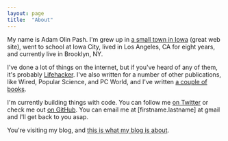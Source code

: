 ```yaml
---
layout: page
title:  "About"
---
```


My name is Adam Olin Pash. I'm grew up in [a small town in Iowa](http://www.cityofharlan.com/) (great web site), went to school at Iowa City, lived in Los Angeles, CA for eight years, and currently live in Brooklyn, NY. 

I've done a lot of things on the internet, but if you've heard of any of them, it's probably [Lifehacker](http://lifehacker.com). I've also written for a number of other publications, like Wired, Popular Science, and PC World, and I've written [a couple of books](http://www.amazon.com/Adam-Pash/e/B001JRYOY6/). 

I'm currently building things with code. You can follow me [on Twitter](https://twitter.com/adampash) or check me out [on GitHub](https://github.com/adampash/). You can email me at \[firstname.lastname\] at gmail and I'll get back to you asap.

You're visiting my blog, and [this is what my blog is about](/2013/09/24/i%27m-blogging-again/).